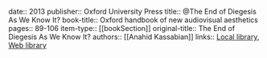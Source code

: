 date:: 2013
publisher:: Oxford University Press
title:: @The End of Diegesis As We Know It?
book-title:: Oxford handbook of new audiovisual aesthetics
pages:: 89-106
item-type:: [[bookSection]]
original-title:: The End of Diegesis As We Know It?
authors:: [[Anahid Kassabian]]
links:: [Local library](zotero://select/groups/2386895/items/29IBI9SX), [Web library](https://www.zotero.org/groups/2386895/items/29IBI9SX)
